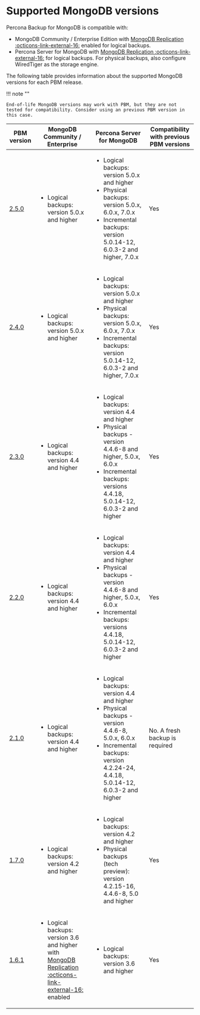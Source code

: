 # Supported MongoDB versions

Percona Backup for MongoDB is compatible with:

* MongoDB Community / Enterprise Edition  with [MongoDB Replication :octicons-link-external-16:](https://docs.mongodb.com/manual/replication/) enabled for logical backups.
* Percona Server for MongoDB with [MongoDB Replication :octicons-link-external-16:](https://docs.mongodb.com/manual/replication/) for logical backups. For physical backups, also configure WiredTiger as the storage engine.

The following table provides information about the supported MongoDB versions for each PBM release. 

!!! note ""

    End-of-life MongoDB versions may work with PBM, but they are not tested for compatibility. Consider using an previous PBM version in this case.


| PBM version | MongoDB Community / Enterprise | Percona Server for MongoDB|Compatibility with previous PBM versions|
| ----------- |------------------------------- | ------------------------- |----------------------------------------|
| [2.5.0](../release-notes/2.5.0.md) | <ul><li>Logical backups: version 5.0.x and higher</li></ul> | <ul><li>Logical backups: version 5.0.x and higher</li><li>Physical backups: version 5.0.x, 6.0.x, 7.0.x</li><li>Incremental backups: version 5.0.14-12, 6.0.3-2 and higher, 7.0.x</li></ul> | Yes |
| [2.4.0](../release-notes/2.4.0.md) | <ul><li>Logical backups: version 5.0.x and higher</li></ul> | <ul><li>Logical backups: version 5.0.x and higher</li><li>Physical backups: version 5.0.x, 6.0.x, 7.0.x</li><li>Incremental backups: version 5.0.14-12, 6.0.3-2 and higher, 7.0.x</li></ul>| Yes |
| [2.3.0](../release-notes/2.3.0.md) | <ul><li>Logical backups: version 4.4 and higher</li></ul> | <ul><li>Logical backups: version 4.4 and higher</li><li>Physical backups - version 4.4.6-8 and higher, 5.0.x, 6.0.x</li><li>Incremental backups: versions 4.4.18, 5.0.14-12, 6.0.3-2 and higher</li></ul>| Yes |
| [2.2.0](../release-notes/2.2.0.md) | <ul><li>Logical backups: version 4.4 and higher</li></ul> | <ul><li>Logical backups: version 4.4 and higher</li><li>Physical backups - version 4.4.6-8 and higher, 5.0.x, 6.0.x</li><li>Incremental backups: versions 4.4.18, 5.0.14-12, 6.0.3-2 and higher</li></ul>| Yes |
| [2.1.0](../release-notes/2.1.0.md) | <ul><li>Logical backups: version 4.4 and higher</li></ul> | <ul><li>Logical backups: version 4.4 and higher</li><li>Physical backups - version 4.4.6-8, 5.0.x, 6.0.x</li><li>Incremental backups: version 4.2.24-24, 4.4.18, 5.0.14-12, 6.0.3-2 and higher</li></ul>| No. A fresh backup is required|
| [1.7.0](../release-notes/1.7.0.md) | <ul><li>Logical backups: version 4.2 and higher</li></ul> | <ul><li>Logical backups: version 4.2 and higher</li><li>Physical backups (tech preview): version 4.2.15-16, 4.4.6-8, 5.0 and higher</li></ul> | Yes
| [1.6.1](../release-notes/1.6.1.md) | <ul><li>Logical backups: version 3.6 and higher with [MongoDB Replication :octicons-link-external-16:](https://docs.mongodb.com/manual/replication/) enabled</li></ul> | <ul><li>Logical backups: version 3.6 and higher</li></ul>|Yes





